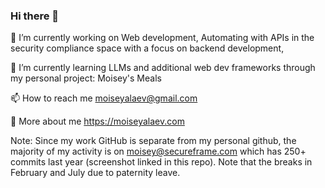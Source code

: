 ### Hi there 👋

<!--
**moiseyalaev/moiseyalaev** is a ✨ _special_ ✨ repository because its `README.md` (this file) appears on your GitHub profile.
-->
🔭 I’m currently working on
Web development, Automating with APIs in the security compliance space with a focus on backend development,

🌱 I’m currently learning
LLMs and additional web dev frameworks through my personal project: Moisey's Meals

📫 How to reach me
moiseyalaev@gmail.com

💬 More about me
https://moiseyalaev.com

Note: Since my work GitHub is separate from my personal github, the majority of my activity is on moisey@secureframe.com which has 250+ commits last year (screenshot linked in this repo). Note that the breaks in February and July due to paternity leave.
